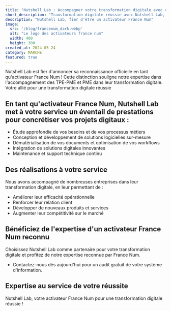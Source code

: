```yaml
---
title: "Nutshell Lab : Accompagner votre transformation digitale avec un activateur France Num reconnu"
short_description: "Transformation digitale réussie avec Nutshell Lab, activateur France Num reconnu ! Contactez-nous pour un audit gratuit et découvrez comment nous pouvons vous accompagner."
description: "Nutshell Lab, fier d'être un activateur France Num"
image:
  src: '/blog/francenum_dark.webp'
  alt: "Le logo des activateurs france num"
  width: 400
  height: 300
created_at: 2024-05-24
category: MARCHE
featured: true
---
```


Nutshell Lab est fier d'annoncer sa reconnaissance officielle en tant qu'activateur France Num ! Cette distinction souligne notre expertise dans l'accompagnement des TPE-PME et PME dans leur transformation digitale.
Votre allié pour une transformation digitale réussie

## En tant qu'activateur France Num, Nutshell Lab met à votre service un éventail de prestations pour concrétiser vos projets digitaux :

* Étude approfondie de vos besoins et de vos processus métiers
* Conception et développement de solutions logicielles sur-mesure
* Dématérialisation de vos documents et optimisation de vos workflows
* Intégration de solutions digitales innovantes
* Maintenance et support technique continu

## Des réalisations à votre service

Nous avons accompagné de nombreuses entreprises dans leur transformation digitale, en leur permettant de :

* Améliorer leur efficacité opérationnelle
* Renforcer leur relation client
* Développer de nouveaux produits et services
* Augmenter leur compétitivité sur le marché

## Bénéficiez de l'expertise d'un activateur France Num reconnu

Choisissez Nutshell Lab comme partenaire pour votre transformation digitale et profitez de notre expertise reconnue par France Num.

* Contactez-nous dès aujourd'hui pour un audit gratuit de votre système d'information.

## Expertise au service de votre réussite

Nutshell Lab, votre activateur France Num pour une transformation digitale réussie !
